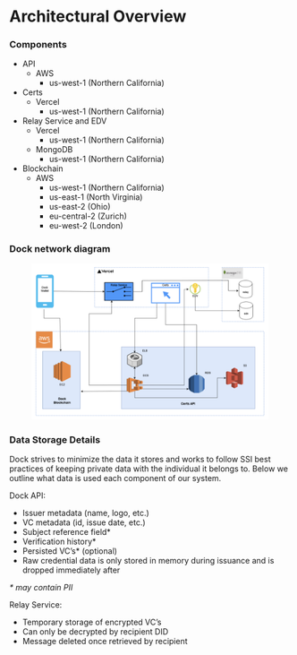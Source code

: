 # Architectural Overview

### Components

* API
  * AWS
    * us-west-1 (Northern California)
* Certs
  * Vercel
    * us-west-1 (Northern California)
* Relay Service and EDV
  * Vercel
    * us-west-1 (Northern California)
  * MongoDB
    * us-west-1 (Northern California)
* Blockchain
  * AWS
    * us-west-1 (Northern California)
    * us-east-1 (North Virginia)
    * us-east-2 (Ohio)
    * eu-central-2 (Zurich)
    * eu-west-2 (London)

### Dock network diagram

<figure><img src="../../.gitbook/assets/Screenshot 2024-05-29 at 15.38.23.png" alt=""><figcaption></figcaption></figure>

### Data Storage Details

Dock strives to minimize the data it stores and works to follow SSI best practices of keeping private data with the individual it belongs to. Below we outline what data is used each component of our system.

Dock API:

* Issuer metadata (name, logo, etc.)
* VC metadata (id, issue date, etc.)
* Subject reference field\*
* Verification history\*
* Persisted VC’s\* (optional)
* Raw credential data is only stored in memory during issuance and is dropped immediately after

_\* may contain PII_

Relay Service:

* Temporary storage of encrypted VC’s
* Can only be decrypted by recipient DID
* Message deleted once retrieved by recipient

<figure><img src="https://lh7-us.googleusercontent.com/-p6BNQn6-xSP97KXXHEzQ1pOurKt-Ro5TBvay19l-yY-xDfvtwolovKZnKwB_mTl5A_3xoyAQgzT3Rh236pcn1ZI4mRZ8adwtL2lVapFBf-xVwVYJ81U0cf7UKHnaHTH-XRmKveXoiPtx_CsV_1ZGT9D=s2048" alt=""><figcaption></figcaption></figure>
